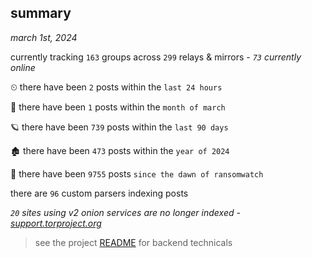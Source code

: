 
## summary
_march 1st, 2024_

currently tracking `163` groups across `299` relays & mirrors - _`73` currently online_

⏲ there have been `2` posts within the `last 24 hours`

🦈 there have been `1` posts within the `month of march`

🪐 there have been `739` posts within the `last 90 days`

🏚 there have been `473` posts within the `year of 2024`

🦕 there have been `9755` posts `since the dawn of ransomwatch`

there are `96` custom parsers indexing posts

_`20` sites using v2 onion services are no longer indexed - [support.torproject.org](https://support.torproject.org/onionservices/v2-deprecation/)_

> see the project [README](https://github.com/joshhighet/ransomwatch#ransomwatch--) for backend technicals
